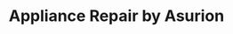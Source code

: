 ---
title: "Appliance Repair by Asurion"
url: /los-angeles/appliance-repair-by-asurion/
shop: Haushaltsgeräte
---